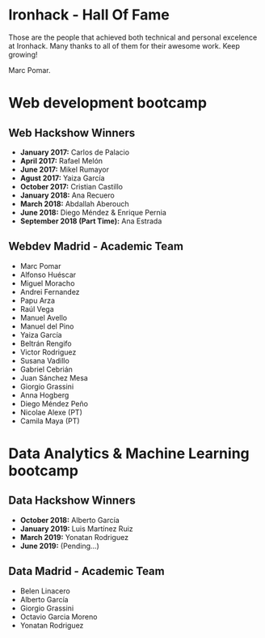# Ironhack - Hall Of Fame

Those are the people that achieved both technical and personal excelence at Ironhack. 
Many thanks to all of them for their awesome work. Keep growing! 

Marc Pomar.

# Web development bootcamp

## Web Hackshow Winners
* **January 2017:** Carlos de Palacio
* **April 2017:** Rafael Melón
* **June 2017:** Mikel Rumayor
* **Agust 2017:** Yaiza García
* **October 2017:** Cristian Castillo
* **January 2018:** Ana Recuero
* **March 2018:** Abdallah Aberouch
* **June 2018:** Diego Méndez & Enrique Pernia
* **September 2018 (Part Time):** Ana Estrada

## Webdev Madrid - Academic Team
- Marc Pomar
- Alfonso Huéscar
- Miguel Moracho
- Andrei Fernandez
- Papu Arza
- Raúl Vega
- Manuel Avello
- Manuel del Pino
- Yaiza García
- Beltrán Rengifo
- Victor Rodriguez
- Susana Vadillo
- Gabriel Cebrián
- Juan Sánchez Mesa
- Giorgio Grassini
- Anna Hogberg
- Diego Méndez Peño
- Nicolae Alexe (PT)
- Camila Maya (PT)

# Data Analytics & Machine Learning bootcamp

## Data Hackshow Winners
* **October 2018:** Alberto García
* **January 2019:** Luis Martínez Ruiz
* **March 2019:** Yonatan Rodriguez
* **June 2019:** (Pending...)

## Data Madrid - Academic Team
- Belen Linacero
- Alberto García
- Giorgio Grassini
- Octavio Garcia Moreno
- Yonatan Rodriguez
  
